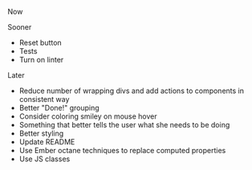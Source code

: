 Now



Sooner

* Reset button
* Tests
* Turn on linter


Later

* Reduce number of wrapping divs and add actions to components in consistent way
* Better "Done!" grouping
* Consider coloring smiley on mouse hover
* Something that better tells the user what she needs to be doing
* Better styling
* Update README
* Use Ember octane techniques to replace computed properties
* Use JS classes
